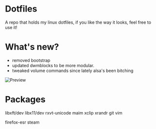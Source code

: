 # Dotfiles
A repo that holds my linux dotfiles, if you like the way it looks, feel free to use it!
# What's new?
- removed bootstrap
- updated dwmblocks to be more modular.
- tweaked volume commands since lately alsa's been bitching

![Preview](https://raw.githubusercontent.com/abanoub-R/.files/main/preview.png)

# Packages
libxft/dev libx11/dev
rxvt-unicode
maim
xclip
xrandr
git
vim


firefox-esr
steam
